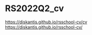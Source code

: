 # RS2022Q2_cv

https://diskantis.github.io/rsschool-cv/cv  
https://diskantis.github.io/rsschool-cv/
